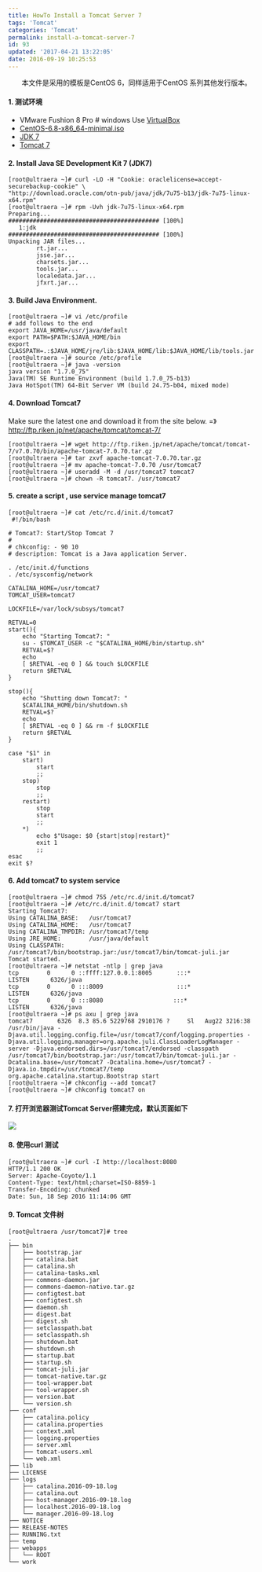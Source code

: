 ```yaml
---
title: HowTo Install a Tomcat Server 7
tags: 'Tomcat'
categories: 'Tomcat'
permalink: install-a-tomcat-server-7
id: 93
updated: '2017-04-21 13:22:05'
date: 2016-09-19 10:25:53
---
```


&nbsp;&nbsp;&nbsp;&nbsp;&nbsp;&nbsp;&nbsp;本文件是采用的模板是CentOS 6，同样适用于CentOS 系列其他发行版本。

#### 1. 测试环境
* VMware Fushion 8 Pro # windows Use [VirtualBox](https://www.virtualbox.org/wiki/Downloads)
* [CentOS-6.8-x86_64-minimal.iso](http://mirrors.aliyun.com/centos/6.8/isos/x86_64/CentOS-6.8-x86_64-minimal.iso)
* [JDK 7](http://www.oracle.com/technetwork/java/javase/downloads/index.html)
* [Tomcat 7](http://ftp.riken.jp/net/apache/tomcat/tomcat-7/)

#### 2. Install Java SE Development Kit 7 (JDK7)

```
[root@ultraera ~]# curl -LO -H "Cookie: oraclelicense=accept-securebackup-cookie" \
"http://download.oracle.com/otn-pub/java/jdk/7u75-b13/jdk-7u75-linux-x64.rpm"
[root@ultraera ~]# rpm -Uvh jdk-7u75-linux-x64.rpm
Preparing...                ########################################### [100%]
   1:jdk                    ########################################### [100%]
Unpacking JAR files...
        rt.jar...
        jsse.jar...
        charsets.jar...
        tools.jar...
        localedata.jar...
        jfxrt.jar...
```
#### 3. Build Java Environment.
```
[root@ultraera ~]# vi /etc/profile
# add follows to the end
export JAVA_HOME=/usr/java/default
export PATH=$PATH:$JAVA_HOME/bin
export CLASSPATH=.:$JAVA_HOME/jre/lib:$JAVA_HOME/lib:$JAVA_HOME/lib/tools.jar
[root@ultraera ~]# source /etc/profile
[root@ultraera ~]# java -version
java version "1.7.0_75"
Java(TM) SE Runtime Environment (build 1.7.0_75-b13)
Java HotSpot(TM) 64-Bit Server VM (build 24.75-b04, mixed mode)
```
#### 4. Download Tomcat7
Make sure the latest one and download it from the site below.
=》 http://ftp.riken.jp/net/apache/tomcat/tomcat-7/

```
[root@ultraera ~]# wget http://ftp.riken.jp/net/apache/tomcat/tomcat-7/v7.0.70/bin/apache-tomcat-7.0.70.tar.gz
[root@ultraera ~]# tar zxvf apache-tomcat-7.0.70.tar.gz
[root@ultraera ~]# mv apache-tomcat-7.0.70 /usr/tomcat7
[root@ultraera ~]# useradd -M -d /usr/tomcat7 tomcat7
[root@ultraera ~]# chown -R tomcat7. /usr/tomcat7
```
#### 5. create a script , use service manage tomcat7
```
[root@ultraera ~]# cat /etc/rc.d/init.d/tomcat7
 #!/bin/bash

# Tomcat7: Start/Stop Tomcat 7
#
# chkconfig: - 90 10
# description: Tomcat is a Java application Server.

. /etc/init.d/functions
. /etc/sysconfig/network

CATALINA_HOME=/usr/tomcat7
TOMCAT_USER=tomcat7

LOCKFILE=/var/lock/subsys/tomcat7

RETVAL=0
start(){
    echo "Starting Tomcat7: "
    su - $TOMCAT_USER -c "$CATALINA_HOME/bin/startup.sh"
    RETVAL=$?
    echo
    [ $RETVAL -eq 0 ] && touch $LOCKFILE
    return $RETVAL
}

stop(){
    echo "Shutting down Tomcat7: "
    $CATALINA_HOME/bin/shutdown.sh
    RETVAL=$?
    echo
    [ $RETVAL -eq 0 ] && rm -f $LOCKFILE
    return $RETVAL
}

case "$1" in
    start)
        start
        ;;
    stop)
        stop
        ;;
    restart)
        stop
        start
        ;;
    *)
        echo $"Usage: $0 {start|stop|restart}"
        exit 1
        ;;
esac
exit $?
```
#### 6. Add tomcat7 to system service

```shell
[root@ultraera ~]# chmod 755 /etc/rc.d/init.d/tomcat7
[root@ultraera ~]# /etc/rc.d/init.d/tomcat7 start
Starting Tomcat7:
Using CATALINA_BASE:   /usr/tomcat7
Using CATALINA_HOME:   /usr/tomcat7
Using CATALINA_TMPDIR: /usr/tomcat7/temp
Using JRE_HOME:        /usr/java/default
Using CLASSPATH:       /usr/tomcat7/bin/bootstrap.jar:/usr/tomcat7/bin/tomcat-juli.jar
Tomcat started.
[root@ultraera ~]# netstat -ntlp | grep java
tcp        0      0 ::ffff:127.0.0.1:8005       :::*                        LISTEN      6326/java
tcp        0      0 :::8009                     :::*                        LISTEN      6326/java
tcp        0      0 :::8080                    :::*                        LISTEN      6326/java
[root@ultraera ~]# ps axu | grep java
tomcat7       6326  8.3 85.6 5229768 2910176 ?     Sl   Aug22 3216:38 /usr/bin/java -Djava.util.logging.config.file=/usr/tomcat7/conf/logging.properties -Djava.util.logging.manager=org.apache.juli.ClassLoaderLogManager -server -Djava.endorsed.dirs=/usr/tomcat7/endorsed -classpath /usr/tomcat7/bin/bootstrap.jar:/usr/tomcat7/bin/tomcat-juli.jar -Dcatalina.base=/usr/tomcat7 -Dcatalina.home=/usr/tomcat7 -Djava.io.tmpdir=/usr/tomcat7/temp org.apache.catalina.startup.Bootstrap start
[root@ultraera ~]# chkconfig --add tomcat7
[root@ultraera ~]# chkconfig tomcat7 on
```
#### 7. 打开浏览器测试Tomcat Server搭建完成，默认页面如下
![](https://samzong.oss-cn-shenzhen.aliyuncs.com/2016/09/tomcat7.jpg)

#### 8. 使用curl 测试
```
[root@ultraera ~]# curl -I http://localhost:8080
HTTP/1.1 200 OK
Server: Apache-Coyote/1.1
Content-Type: text/html;charset=ISO-8859-1
Transfer-Encoding: chunked
Date: Sun, 18 Sep 2016 11:14:06 GMT
```

#### 9. Tomcat 文件树

```
[root@ultraera /usr/tomcat7]# tree
.
├── bin
│   ├── bootstrap.jar
│   ├── catalina.bat
│   ├── catalina.sh
│   ├── catalina-tasks.xml
│   ├── commons-daemon.jar
│   ├── commons-daemon-native.tar.gz
│   ├── configtest.bat
│   ├── configtest.sh
│   ├── daemon.sh
│   ├── digest.bat
│   ├── digest.sh
│   ├── setclasspath.bat
│   ├── setclasspath.sh
│   ├── shutdown.bat
│   ├── shutdown.sh
│   ├── startup.bat
│   ├── startup.sh
│   ├── tomcat-juli.jar
│   ├── tomcat-native.tar.gz
│   ├── tool-wrapper.bat
│   ├── tool-wrapper.sh
│   ├── version.bat
│   └── version.sh
├── conf
│   ├── catalina.policy
│   ├── catalina.properties
│   ├── context.xml
│   ├── logging.properties
│   ├── server.xml
│   ├── tomcat-users.xml
│   └── web.xml
├── lib
├── LICENSE
├── logs
│   ├── catalina.2016-09-18.log
│   ├── catalina.out
│   ├── host-manager.2016-09-18.log
│   ├── localhost.2016-09-18.log
│   └── manager.2016-09-18.log
├── NOTICE
├── RELEASE-NOTES
├── RUNNING.txt
├── temp
├── webapps
│   └── ROOT
└── work
```
